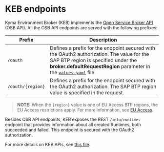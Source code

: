 # KEB endpoints

Kyma Environment Broker (KEB) implements the [Open Service Broker API](https://github.com/openservicebrokerapi/servicebroker/blob/v2.14/spec.md) (OSB API). All the OSB API endpoints are served with the following prefixes:

| Prefix | Description |
|---|---|
| `/oauth` | Defines a prefix for the endpoint secured with the OAuth2 authorization. The value for the SAP BTP region is specified under the **broker.defaultRequestRegion** parameter in the [`values.yaml`](https://github.com/kyma-project/control-plane/blob/main/resources/kcp/charts/kyma-environment-broker/values.yaml) file. |
| `/oauth/{region}` | Defines a prefix for the endpoint secured with the OAuth2 authorization. The SAP BTP region value is specified in the request. |

> **NOTE:** When the `{region}` value is one of EU Access BTP regions, the EU Access restrictions apply. For more information, see [EU Access](./03-18-eu-access.md).

Besides OSB API endpoints, KEB exposes the REST `/info/runtimes` endpoint that provides information about all created Runtimes, both succeeded and failed. This endpoint is secured with the OAuth2 authorization.

For more details on KEB APIs, see [this file](https://htmlpreview.github.io/?https://raw.githubusercontent.com/kyma-project/kyma-environment-broker/main/files/swagger/index.html).
